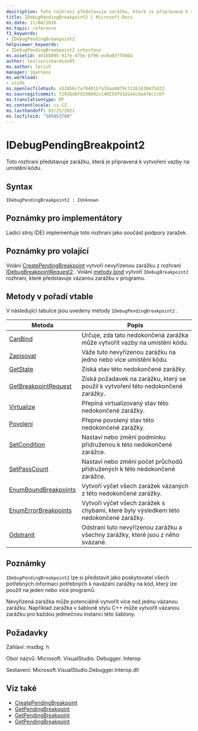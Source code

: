 ```yaml
---
description: Toto rozhraní představuje zarážku, která je připravená k vytvoření vazby na umístění kódu.
title: IDebugPendingBreakpoint2 | Microsoft Docs
ms.date: 11/04/2016
ms.topic: reference
f1_keywords:
- IDebugPendingBreakpoint2
helpviewer_keywords:
- IDebugPendingBreakpoint2 interface
ms.assetid: d416b095-917e-475e-b796-ec0a03ffb8da
author: leslierichardson95
ms.author: lerich
manager: jmartens
ms.workload:
- vssdk
ms.openlocfilehash: a52856cfa70491b7a7daa9079c111b1430475d22
ms.sourcegitcommit: f2916d8fd296b92cc402597d1d1eecda4f6cccbf
ms.translationtype: MT
ms.contentlocale: cs-CZ
ms.lasthandoff: 03/25/2021
ms.locfileid: "105053708"
---
```

# <a name="idebugpendingbreakpoint2"></a>IDebugPendingBreakpoint2
Toto rozhraní představuje zarážku, která je připravená k vytvoření vazby na umístění kódu.

## <a name="syntax"></a>Syntax

```
IDebugPendingBreakpoint2 : IUnknown
```

## <a name="notes-for-implementers"></a>Poznámky pro implementátory
 Ladicí stroj (DE) implementuje toto rozhraní jako součást podpory zarážek.

## <a name="notes-for-callers"></a>Poznámky pro volající
 Volání [CreatePendingBreakpoint](../../../extensibility/debugger/reference/idebugengine2-creatependingbreakpoint.md) vytvoří nevyřízenou zarážku z rozhraní [IDebugBreakpointRequest2](../../../extensibility/debugger/reference/idebugbreakpointrequest2.md) . Volání [metody bind](../../../extensibility/debugger/reference/idebugpendingbreakpoint2-bind.md) vytvoří `IDebugBreakpoint2` rozhraní, které představuje vázanou zarážku v programu.

## <a name="methods-in-vtable-order"></a>Metody v pořadí vtable
 V následující tabulce jsou uvedeny metody `IDebugPendingBreakpoint2` .

|Metoda|Popis|
|------------|-----------------|
|[CanBind](../../../extensibility/debugger/reference/idebugpendingbreakpoint2-canbind.md)|Určuje, zda tato nedokončená zarážka může vytvořit vazby na umístění kódu.|
|[Zapisovat](../../../extensibility/debugger/reference/idebugpendingbreakpoint2-bind.md)|Váže tuto nevyřízenou zarážku na jedno nebo více umístění kódu.|
|[GetState](../../../extensibility/debugger/reference/idebugpendingbreakpoint2-getstate.md)|Získá stav této nedokončené zarážky.|
|[GetBreakpointRequest](../../../extensibility/debugger/reference/idebugpendingbreakpoint2-getbreakpointrequest.md)|Získá požadavek na zarážku, který se použil k vytvoření této nedokončené zarážky.|
|[Virtualize](../../../extensibility/debugger/reference/idebugpendingbreakpoint2-virtualize.md)|Přepíná virtualizovaný stav této nedokončené zarážky.|
|[Povolení](../../../extensibility/debugger/reference/idebugpendingbreakpoint2-enable.md)|Přepne povolený stav této nedokončené zarážky.|
|[SetCondition](../../../extensibility/debugger/reference/idebugpendingbreakpoint2-setcondition.md)|Nastaví nebo změní podmínku přidruženou k této nedokončené zarážce.|
|[SetPassCount](../../../extensibility/debugger/reference/idebugpendingbreakpoint2-setpasscount.md)|Nastaví nebo změní počet průchodů přidružených k této nedokončené zarážce.|
|[EnumBoundBreakpoints](../../../extensibility/debugger/reference/idebugpendingbreakpoint2-enumboundbreakpoints.md)|Vytvoří výčet všech zarážek vázaných z této nedokončené zarážky.|
|[EnumErrorBreakpoints](../../../extensibility/debugger/reference/idebugpendingbreakpoint2-enumerrorbreakpoints.md)|Vytvoří výčet všech zarážek s chybami, které byly výsledkem této nedokončené zarážky.|
|[Odstranit](../../../extensibility/debugger/reference/idebugpendingbreakpoint2-delete.md)|Odstraní tuto nevyřízenou zarážku a všechny zarážky, které jsou z něho svázané.|

## <a name="remarks"></a>Poznámky
 `IDebugPendingBreakpoint2` lze si představit jako poskytovatel všech potřebných informací potřebných k navázání zarážky na kód, který lze použít na jeden nebo více programů.

 Nevyřízená zarážka může potenciálně vytvořit více než jednu vázanou zarážku. Například zarážka v šabloně stylu C++ může vytvořit vázanou zarážku pro každou jedinečnou instanci této šablony.

## <a name="requirements"></a>Požadavky
 Záhlaví: msdbg. h

 Obor názvů: Microsoft. VisualStudio. Debugger. Interop

 Sestavení: Microsoft.VisualStudio.Debugger.Interop.dll

## <a name="see-also"></a>Viz také
- [CreatePendingBreakpoint](../../../extensibility/debugger/reference/idebugengine2-creatependingbreakpoint.md)
- [GetPendingBreakpoint](../../../extensibility/debugger/reference/idebugbreakpointboundevent2-getpendingbreakpoint.md)
- [GetPendingBreakpoint](../../../extensibility/debugger/reference/idebugboundbreakpoint2-getpendingbreakpoint.md)
- [GetPendingBreakpoint](../../../extensibility/debugger/reference/idebugerrorbreakpoint2-getpendingbreakpoint.md)
